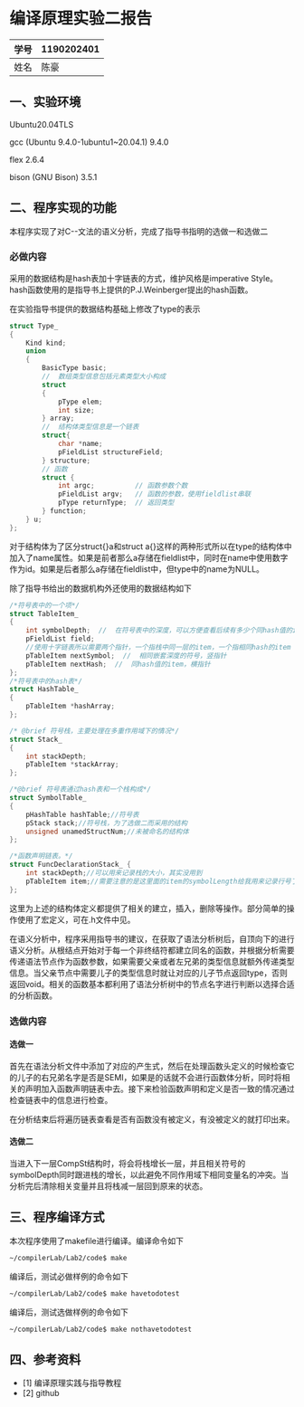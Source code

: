 # 编译原理实验二报告

| 学号 | 1190202401 |
| ---- | ---------- |
| 姓名 | 陈豪       |

## 一、实验环境

Ubuntu20.04TLS

gcc (Ubuntu 9.4.0-1ubuntu1~20.04.1) 9.4.0

flex 2.6.4

bison (GNU Bison) 3.5.1

## 二、程序实现的功能

本程序实现了对C--文法的语义分析，完成了指导书指明的选做一和选做二

### 必做内容

采用的数据结构是hash表加十字链表的方式，维护风格是imperative Style。hash函数使用的是指导书上提供的P.J.Weinberger提出的hash函数。

在实验指导书提供的数据结构基础上修改了type的表示

```c
struct Type_
{
    Kind kind;
    union
    {
        BasicType basic;
        //  数组类型信息包括元素类型大小构成
        struct
        {
            pType elem;
            int size;
        } array;
        //  结构体类型信息是一个链表
        struct{
            char *name;
            pFieldList structureField;
        } structure;
        // 函数
        struct {
            int argc;          // 函数参数个数
            pFieldList argv;   // 函数的参数，使用fieldlist串联
            pType returnType;  // 返回类型
        } function;
    } u;
};
```

对于结构体为了区分struct{}a和struct a{}这样的两种形式所以在type的结构体中加入了name属性。如果是前者那么a存储在fieldlist中，同时在name中使用数字作为id。如果是后者那么a存储在fieldlist中，但type中的name为NULL。

除了指导书给出的数据机构外还使用的数据结构如下

```c
/*符号表中的一个项*/
struct TableItem_
{
    int symbolDepth;  //  在符号表中的深度，可以方便查看后续有多少个同hash值的item
    pFieldList field;
    //使用十字链表所以需要两个指针，一个指栈中同一层的item，一个指相同hash的item
    pTableItem nextSymbol;  //  相同嵌套深度的符号，竖指针
    pTableItem nextHash;  //  同hash值的item，横指针
};
/*符号表中的hash表*/
struct HashTable_
{
    pTableItem *hashArray;
};

/* @brief 符号栈，主要处理在多重作用域下的情况*/
struct Stack_
{
    int stackDepth;
    pTableItem *stackArray;
};

/*@brief 符号表通过hash表和一个栈构成*/
struct SymbolTable_
{
    pHashTable hashTable;//符号表
    pStack stack;//符号栈，为了选做二而采用的结构
    unsigned unamedStructNum;//未被命名的结构体
};

/*函数声明链表。*/
struct FuncDeclarationStack_ {
    int stackDepth;//可以用来记录栈的大小，其实没用到
    pTableItem item;//需要注意的是这里面的item的symbolLength给我用来记录行号了，目的见选做分析
};
```

这里为上述的结构体定义都提供了相关的建立，插入，删除等操作。部分简单的操作使用了宏定义，可在.h文件中见。

在语义分析中，程序采用指导书的建议，在获取了语法分析树后，自顶向下的进行语义分析。从根结点开始对于每一个非终结符都建立同名的函数，并根据分析需要传递语法节点作为函数参数，如果需要父亲或者左兄弟的类型信息就额外传递类型信息。当父亲节点中需要儿子的类型信息时就让对应的儿子节点返回type，否则返回void。相关的函数基本都利用了语法分析树中的节点名字进行判断以选择合适的分析函数。

### 选做内容

#### 选做一

首先在语法分析文件中添加了对应的产生式，然后在处理函数头定义的时候检查它的儿子的右兄弟名字是否是SEMI，如果是的话就不会进行函数体分析，同时将相关的声明加入函数声明链表中去。接下来检验函数声明和定义是否一致的情况通过检查链表中的信息进行检查。

在分析结束后将遍历链表查看是否有函数没有被定义，有没被定义的就打印出来。

#### 选做二

当进入下一层CompSt结构时，将会将栈增长一层，并且相关符号的symbolDepth同时跟进栈的增长，以此避免不同作用域下相同变量名的冲突。当分析完后清除相关变量并且将栈减一层回到原来的状态。

## 三、程序编译方式

本次程序使用了makefile进行编译。编译命令如下

```bash
~/compilerLab/Lab2/code$ make
```

编译后，测试必做样例的命令如下

```bash
~/compilerLab/Lab2/code$ make havetodotest
```

编译后，测试选做样例的命令如下

```bash
~/compilerLab/Lab2/code$ make nothavetodotest
```

## 四、参考资料

- [1] 编译原理实践与指导教程
- [2] github